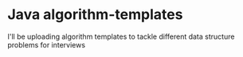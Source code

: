 # Java algorithm-templates
I'll be uploading algorithm templates to tackle different data structure problems for interviews
